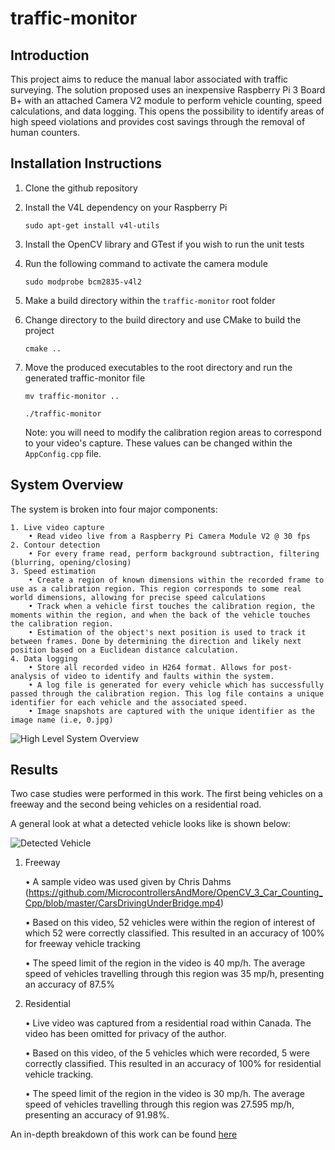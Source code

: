 # traffic-monitor

## Introduction
This project aims to reduce the manual labor associated with traffic surveying. The solution proposed uses an inexpensive Raspberry Pi 3 Board B+ with an attached Camera V2 module to perform vehicle counting, speed calculations, and data logging. This opens the possibility to identify areas of high speed violations and provides cost savings through the removal of human counters.


## Installation Instructions
1. Clone the github repository
2. Install the V4L dependency on your Raspberry Pi 

    ```sudo apt-get install v4l-utils```
3. Install the OpenCV library and GTest if you wish to run the unit tests 
4. Run the following command to activate the camera module

    ```sudo modprobe bcm2835-v4l2```
5. Make a build directory within the `traffic-monitor` root folder
6. Change directory to the build directory and use CMake to build the project

    ```cmake ..```
7. Move the produced executables to the root directory and run the generated traffic-monitor file

    ```mv traffic-monitor ..```

    ```./traffic-monitor```

    Note: you will need to modify the calibration region areas to correspond to your video's capture. These values can be changed within the `AppConfig.cpp` file.


## System Overview

The system is broken into four major components:
    
    1. Live video capture
        • Read video live from a Raspberry Pi Camera Module V2 @ 30 fps 
    2. Contour detection
        • For every frame read, perform background subtraction, filtering (blurring, opening/closing)
    3. Speed estimation
        • Create a region of known dimensions within the recorded frame to use as a calibration region. This region corresponds to some real world dimensions, allowing for precise speed calculations
        • Track when a vehicle first touches the calibration region, the moments within the region, and when the back of the vehicle touches the calibration region.
        • Estimation of the object's next position is used to track it between frames. Done by determining the direction and likely next position based on a Euclidean distance calculation.
    4. Data logging
        • Store all recorded video in H264 format. Allows for post-analysis of video to identify and faults within the system.
        • A log file is generated for every vehicle which has successfully passed through the calibration region. This log file contains a unique identifier for each vehicle and the associated speed.
        • Image snapshots are captured with the unique identifier as the image name (i.e, 0.jpg)

![High Level System Overview](https://github.com/rmcqueen/traffic-monitor/docs/README/high_level.png)


## Results
Two case studies were performed in this work. The first being vehicles on a freeway and the second being vehicles on a residential road.

A general look at what a detected vehicle looks like is shown below:

![Detected Vehicle](https://github.com/rmcqueen/traffic-monitor/docs/README/bounding_box.png)

1. Freeway
    
    • A sample video was used given by Chris Dahms (https://github.com/MicrocontrollersAndMore/OpenCV_3_Car_Counting_Cpp/blob/master/CarsDrivingUnderBridge.mp4)

    • Based on this video, 52 vehicles were within the region of interest of which 52 were correctly classified. This resulted in an accuracy of 100% for freeway vehicle tracking

    • The speed limit of the region in the video is 40 mp/h. The average speed of vehicles travelling through this region was 35 mp/h, presenting an accuracy of 87.5%

2. Residential

    • Live video was captured from a residential road within Canada. The video has been omitted for privacy of the author.

    • Based on this video, of the 5 vehicles which were recorded, 5 were correctly classified. This resulted in an accuracy of 100% for residential vehicle tracking.

    • The speed limit of the region in the video is 30 mp/h. The average speed of vehicles travelling through this region was 27.595 mp/h, presenting an accuracy of 91.98%.


An in-depth breakdown of this work can be found [here](https://github.com/rmcqueen/traffic-monitor/docs/paper.pdf)
